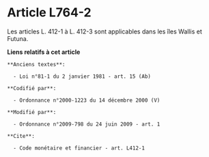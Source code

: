 # Article L764-2

Les articles L. 412-1 à L. 412-3 sont applicables dans les îles Wallis et Futuna.

**Liens relatifs à cet article**

	**Anciens textes**:

	  - Loi n°81-1 du 2 janvier 1981 - art. 15 (Ab)

	**Codifié par**:

	  - Ordonnance n°2000-1223 du 14 décembre 2000 (V)

	**Modifié par**:

	  - Ordonnance n°2009-798 du 24 juin 2009 - art. 1

	**Cite**:

	  - Code monétaire et financier - art. L412-1
